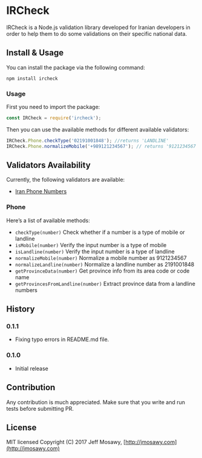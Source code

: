 # IRCheck
IRCheck is a Node.js validation library developed for Iranian developers in order to help them to do some validations on their specific national data.

## Install & Usage
You can install the package via the following command:

`npm install ircheck`

### Usage
First you need to import the package:
```javascript
const IRCheck = require('ircheck');
```

Then you can use the available methods for different available validators:
```javascript
IRCheck.Phone.checkType('02191001848'); //returns 'LANDLINE'
IRCheck.Phone.normalizeMobile('+989121234567'); // returns '9121234567'
```

## Validators Availability
Currently, the following validators are available:
* [Iran Phone Numbers](#phone)

### Phone
Here’s a list of available methods:
* `checkType(number)`  Check whether if a number is a type of mobile or landline
* `isMobile(number)` Verify the input number is a type of mobile
* `isLandline(number)` Verify the input number is a type of landline
* `normalizeMobile(number)`  Normalize a mobile number as 9121234567
* `normalizeLandline(number)` Normalize a landline number as 2191001848
* `getProvinceData(number)` Get province info from its area code or code name
* `getProvincesFromLandline(number)` Extract province data from a landline numbers

## History
### 0.1.1
* Fixing typo errors in README.md file.

### 0.1.0
* Initial release

## Contribution
Any contribution is much appreciated. Make sure that you write and run tests before submitting PR.

## License
MIT licensed
Copyright (C) 2017 Jeff Mosawy, [http://jmosawy.com](http://jmosawy.com)
